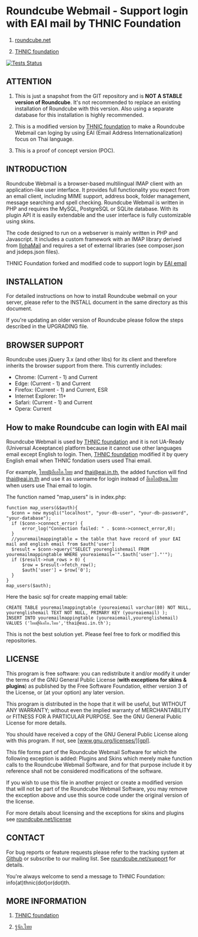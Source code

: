 Roundcube Webmail - Support login with EAI mail by THNIC Foundation
=================
1. [roundcube.net](https://roundcube.net)

2. [THNIC foundation](https://xn--42cl2bj2hxbd2g.xn--12cfi8ixb8l.xn--o3cw4h/)

[![Tests Status](https://github.com/roundcube/roundcubemail/actions/workflows/tests.yml/badge.svg?branch=master)](https://github.com/roundcube/roundcubemail/actions/workflows/tests.yml)

ATTENTION
---------
1. This is just a snapshot from the GIT repository and is **NOT A STABLE
version of Roundcube**. It's not recommended to replace an existing installation
of Roundcube with this version. Also using a separate database for this
installation is highly recommended.

2. This is a modified version by [THNIC foundation](https://xn--42cl2bj2hxbd2g.xn--12cfi8ixb8l.xn--o3cw4h/) to make a Roundcube Webmail can loging by using EAI (Email Address Internationalization) focus on Thai language. 

3. This is a proof of concept version (POC).

INTRODUCTION
------------
Roundcube Webmail is a browser-based multilingual IMAP client with an
application-like user interface. It provides full functionality you expect
from an email client, including MIME support, address book, folder management,
message searching and spell checking. Roundcube Webmail is written in PHP and
requires the MySQL, PostgreSQL or SQLite database. With its plugin API it is
easily extendable and the user interface is fully customizable using skins.

The code designed to run on a webserver is mainly written in PHP and Javascript.
It includes a custom framework with an IMAP library derived from [IlohaMail][iloha]
and requires a set of external libraries (see composer.json and jsdeps.json files).

THNIC Foundation forked and modified code to support login by [EAI email](https://xn--12cn4frcvb5f.xn--o3cw4h/%e0%b8%8a%e0%b8%b7%e0%b9%88%e0%b8%ad%e0%b8%ad%e0%b8%b5%e0%b9%80%e0%b8%a1%e0%b8%a5%e0%b8%a0%e0%b8%b2%e0%b8%a9%e0%b8%b2%e0%b9%84%e0%b8%97%e0%b8%a2-eai/)


INSTALLATION
------------
For detailed instructions on how to install Roundcube webmail on your server,
please refer to the INSTALL document in the same directory as this document.

If you're updating an older version of Roundcube please follow the steps
described in the UPGRADING file.


BROWSER SUPPORT
---------------
Roundcube uses jQuery 3.x (and other libs) for its client and therefore
inherits the browser support from there. This currently includes:

- Chrome: (Current - 1) and Current
- Edge: (Current - 1) and Current
- Firefox: (Current - 1) and Current, ESR
- Internet Explorer: 11+
- Safari: (Current - 1) and Current
- Opera: Current

How to make Roundcube can login with EAI mail
---------------
Roundcube Webmail is used by [THNIC foundation](https://xn--42cl2bj2hxbd2g.xn--12cfi8ixb8l.xn--o3cw4h/) and it is not UA-Ready (Universal Aceeptance) platform because it cannot use other languages email except English to login. Then, [THNIC foundation](https://xn--42cl2bj2hxbd2g.xn--12cfi8ixb8l.xn--o3cw4h/) modified it by query English email when THNIC fondation users used Thai email.

For example, ไทย@อีเอไอ.ไทย and thai@eai.in.th, the added function will find thai@eai.in.th and use it as username for login instead of อีเอไอ@คน.ไทย when users use Thai email to login.

The function named "map_users" is in index.php:

```
function map_users(&$auth){
  $conn = new mysqli("localhost", "your-db-user", "your-db-password", "your-database");
  if ($conn->connect_error) {
      error_log("Connection failed: " . $conn->connect_error,0);
  }
  //youremailmappingtable = the table that have record of your EAI mail and english email from $auth['user']
  $result = $conn->query("SELECT yourenglishemail FROM youremailmappingtable WHERE youreaiemail='".$auth['user']."'");
  if ($result->num_rows > 0) {
      $row = $result->fetch_row();
      $auth['user'] = $row['0'];
  }
}
map_users($auth);
```
Here the basic sql for create mapping email table:

```
CREATE TABLE youremailmappingtable (youreaiemail varchar(80) NOT NULL, yourenglishemail TEXT NOT NULL, PRIMARY KEY (youreaiemail) ); 
INSERT INTO youremailmappingtable (youreaiemail,yourenglishemail) VALUES ('ไทย@อีเอไอ.ไทย','thai@eai.in.th');
```

This is not the best solution yet. Please feel free to fork or modified this repositories.

LICENSE
-------
This program is free software: you can redistribute it and/or modify
it under the terms of the GNU General Public License (**with exceptions
for skins & plugins**) as published by the Free Software Foundation,
either version 3 of the License, or (at your option) any later version.

This program is distributed in the hope that it will be useful,
but WITHOUT ANY WARRANTY; without even the implied warranty of
MERCHANTABILITY or FITNESS FOR A PARTICULAR PURPOSE. See the
GNU General Public License for more details.

You should have received a copy of the GNU General Public License
along with this program. If not, see [www.gnu.org/licenses/][gpl].

This file forms part of the Roundcube Webmail Software for which the
following exception is added: Plugins and Skins which merely make
function calls to the Roundcube Webmail Software, and for that purpose
include it by reference shall not be considered modifications of
the software.

If you wish to use this file in another project or create a modified
version that will not be part of the Roundcube Webmail Software, you
may remove the exception above and use this source code under the
original version of the license.

For more details about licensing and the exceptions for skins and plugins
see [roundcube.net/license][license]


CONTACT
-------
For bug reports or feature requests please refer to the tracking system
at [Github][githubissues] or subscribe to our mailing list.
See [roundcube.net/support][support] for details.

You're always welcome to send a message to THNIC Foundation:
info(at)thnic(dot)or(dot)th.

MORE INFORMATION
----------------
1. [THNIC foundation](https://xn--42cl2bj2hxbd2g.xn--12cfi8ixb8l.xn--o3cw4h/)

2. [รู้จัก.ไทย](https://xn--12cn4frcvb5f.xn--o3cw4h/)


[iloha]:        https://sourceforge.net/projects/ilohamail/
[gpl]:          https://www.gnu.org/licenses/
[license]:      https://roundcube.net/license
[contrib]:      https://roundcube.net/contribute
[support]:      https://roundcube.net/support
[githubissues]: https://github.com/roundcube/roundcubemail/issues
